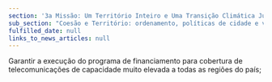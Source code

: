 ```yaml
---
section: '3a Missão: Um Território Inteiro e Uma Transição Climática Justa'
sub_section: "Coesão e Território: ordenamento, políticas de cidade e valorização do interior para dinamizar a economia"
fulfilled_date: null
links_to_news_articles: null
---
```


Garantir a execução do programa de financiamento para cobertura de telecomunicações de capacidade muito elevada a todas as regiões do país;